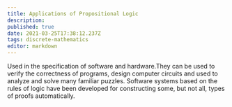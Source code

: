 ```yaml
---
title: Applications of Propositional Logic
description: 
published: true
date: 2021-03-25T17:38:12.237Z
tags: discrete-mathematics
editor: markdown
---
```


Used in the specification of software and hardware.They can be used to verify the correctness of programs, design computer circuits and used to analyze and solve many familiar puzzles. Software systems based on the rules of logic have been developed for constructing some, but not all, types of proofs automatically.